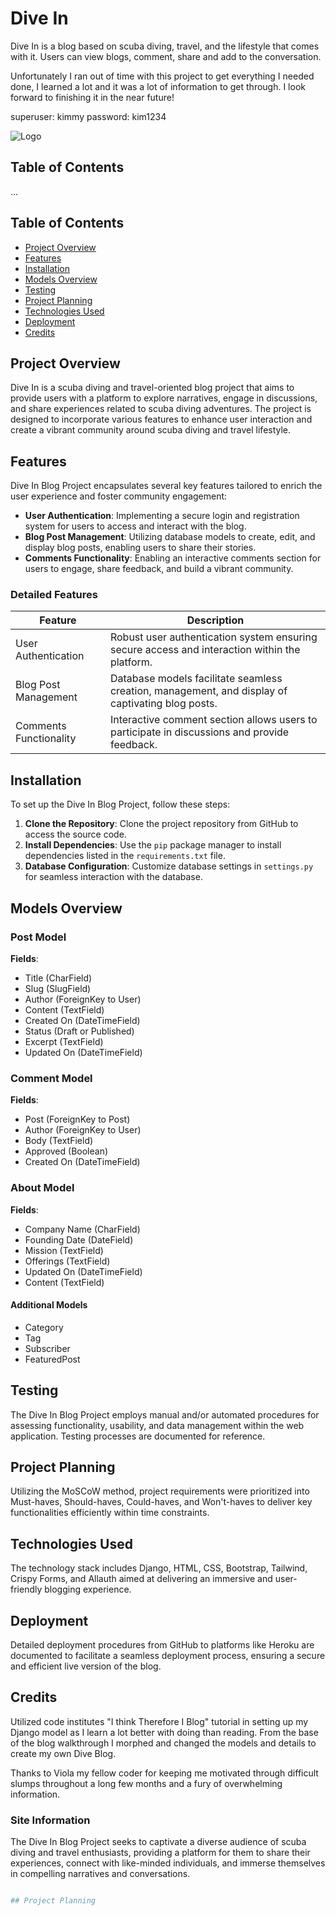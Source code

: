 # Dive In

Dive In is a blog based on scuba diving, travel, and the lifestyle that comes with it. Users can view blogs, comment, share and add to the conversation.

Unfortunately I ran out of time with this project to get everything I needed done, I learned a lot and it was a lot of information to get through. I look forward to finishing it in the near future!

superuser: kimmy
password: kim1234

![Logo](static/images/diveinlogo.png)

## Table of Contents

...





## Table of Contents

- [Project Overview](#project-overview)
- [Features](#features)
- [Installation](#installation)
- [Models Overview](#models-overview)
- [Testing](#testing)
- [Project Planning](#project-planning)
- [Technologies Used](#technologies-used)
- [Deployment](#deployment)
- [Credits](#credits)

## Project Overview

Dive In is a scuba diving and travel-oriented blog project that aims to provide users with a platform to explore narratives, engage in discussions, and share experiences related to scuba diving adventures. The project is designed to incorporate various features to enhance user interaction and create a vibrant community around scuba diving and travel lifestyle.

## Features

Dive In Blog Project encapsulates several key features tailored to enrich the user experience and foster community engagement:

- **User Authentication**: Implementing a secure login and registration system for users to access and interact with the blog.
- **Blog Post Management**: Utilizing database models to create, edit, and display blog posts, enabling users to share their stories.
- **Comments Functionality**: Enabling an interactive comments section for users to engage, share feedback, and build a vibrant community.

### Detailed Features

| Feature                | Description                                                                                                 |
|------------------------|-------------------------------------------------------------------------------------------------------------|
| User Authentication     | Robust user authentication system ensuring secure access and interaction within the platform.            |
| Blog Post Management    | Database models facilitate seamless creation, management, and display of captivating blog posts.          |
| Comments Functionality  | Interactive comment section allows users to participate in discussions and provide feedback.

## Installation

To set up the Dive In Blog Project, follow these steps:

1. **Clone the Repository**: Clone the project repository from GitHub to access the source code.
2. **Install Dependencies**: Use the `pip` package manager to install dependencies listed in the `requirements.txt` file.
3. **Database Configuration**: Customize database settings in `settings.py` for seamless interaction with the database.

## Models Overview

### Post Model

**Fields**:
- Title (CharField)
- Slug (SlugField)
- Author (ForeignKey to User)
- Content (TextField)
- Created On (DateTimeField)
- Status (Draft or Published)
- Excerpt (TextField)
- Updated On (DateTimeField)

### Comment Model

**Fields**:
- Post (ForeignKey to Post)
- Author (ForeignKey to User)
- Body (TextField)
- Approved (Boolean)
- Created On (DateTimeField)

### About Model

**Fields**:
- Company Name (CharField)
- Founding Date (DateField)
- Mission (TextField)
- Offerings (TextField)
- Updated On (DateTimeField)
- Content (TextField)

#### Additional Models

- Category
- Tag
- Subscriber
- FeaturedPost

## Testing

The Dive In Blog Project employs manual and/or automated procedures for assessing functionality, usability, and data management within the web application. Testing processes are documented for reference.

## Project Planning

Utilizing the MoSCoW method, project requirements were prioritized into Must-haves, Should-haves, Could-haves, and Won't-haves to deliver key functionalities efficiently within time constraints.

## Technologies Used

The technology stack includes Django, HTML, CSS, Bootstrap, Tailwind, Crispy Forms, and Allauth aimed at delivering an immersive and user-friendly blogging experience.

## Deployment

Detailed deployment procedures from GitHub to platforms like Heroku are documented to facilitate a seamless deployment process, ensuring a secure and efficient live version of the blog.

## Credits


Utilized code institutes "I think Therefore I Blog" tutorial in setting up my Django model as I learn a lot better with doing than reading. From the base of the blog walkthrough I morphed and changed the models and details to create my own Dive Blog.


Thanks to Viola my fellow coder for keeping me motivated through difficult slumps throughout a long few months and a fury of overwhelming information.



### Site Information

The Dive In Blog Project seeks to captivate a diverse audience of scuba diving and travel enthusiasts, providing a platform for them to share their experiences, connect with like-minded individuals, and immerse themselves in compelling narratives and conversations.
```bash

## Project Planning
